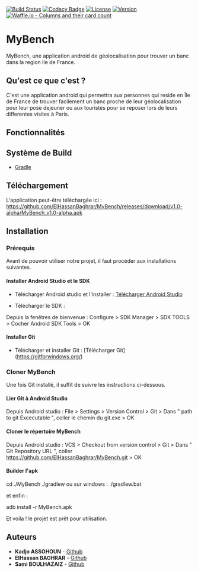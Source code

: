 
[![Build Status](https://img.shields.io/travis/ElHassanBaghrar/MyBench/master.svg?style=flat-square)](https://travis-ci.org/ElHassanBaghrar/MyBench)
[![Codacy Badge](https://api.codacy.com/project/badge/Grade/185f393e20ed45d891307dbca782f2a9)](https://app.codacy.com/app/ElHassanBaghrar/MyBench?utm_source=github.com&utm_medium=referral)
[![License](https://img.shields.io/github/license/ElHassanBaghrar/MyBench.svg?style=flat-square)](LICENSE)
[![Version](https://img.shields.io/github/tag-date/ElHassanBaghrar/MyBench.svg)](build.gradle)
[![Waffle.io - Columns and their card count](https://badge.waffle.io/ElHassanBaghrar/MyBench.svg?columns=all)](https://waffle.io/ElHassanBaghrar/MyBench)

# MyBench

MyBench, une application android de géolocalisation pour trouver un banc dans la region Ile de France.

## Qu'est ce que c'est ?

C'est une application android qui permettra aux personnes qui reside en Île de France de trouver facilement un banc proche de leur géolocalisation pour leur pose dejeuner ou aux touristes pour se reposer lors de leurs differentes visites à Paris.

## Fonctionnalités 


## Système de Build
* [Gradle](https://gradle.org/)

## Téléchargement

L'application peut-être téléchargée ici :  https://github.com/ElHassanBaghrar/MyBench/releases/download/v1.0-alpha/MyBench_v1.0-alpha.apk

## Installation

### Prérequis

Avant de pouvoir utiliser notre projet, il faut procéder aux installations suivantes.

#### Installer Android Studio et le SDK

- Télécharger Android studio et l'installer : [Télécharger Android Studio](https://developer.android.com/studio/index.html)

- Télécharger le SDK : 

Depuis la fenêtres de bienvenue : 
  Configure > SDK Manager > SDK TOOLS > Cocher Android SDK Tools > OK
  
#### Installer Git

- Télécharger et installer Git : [Télécharger Git] (https://gitforwindows.org/)

### Cloner MyBench

Une fois Git installé, il suffit de suivre les instructions ci-dessous.

#### Lier Git à Android Studio 

Depuis Android studio : 
  File > Settings > Version Control > Git > Dans " path to git Excecutable ", coller le chemin du git.exe > OK
  
#### Cloner le répertoire MyBench

Depuis Android studio : 
  VCS > Checkout from version control > Git > Dans " Git Repository URL ", coller https://github.com/ElHassanBaghrar/MyBench.git > OK


#### Builder l'apk
cd ./MyBench
./gradlew
ou sur windows :
./gradlew.bat

et enfin :

adb install -r MyBench.apk


 Et voila ! le projet est prêt pour utilisation.

## Auteurs
* **Kadjo ASSOHOUN** - [Github](https://github.com/Kadjoassohoun)
* **ElHassan BAGHRAR** - [Github](https://github.com/ElHassanBaghrar)
* **Sami BOULHAZAIZ** - [Github](https://github.com/Henley74)

  

